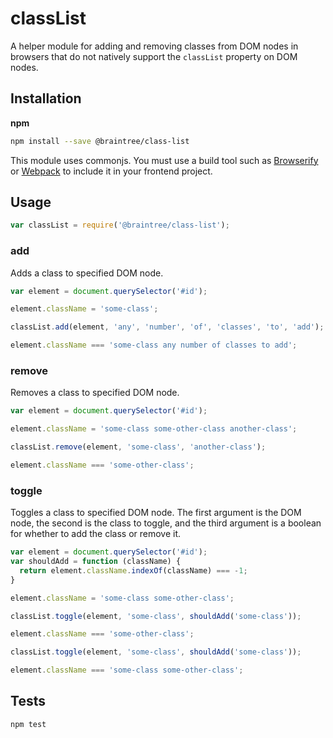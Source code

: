 # classList

A helper module for adding and removing classes from DOM nodes in browsers that do not natively support the `classList` property on DOM nodes.

## Installation

**npm**

```bash
npm install --save @braintree/class-list
```

This module uses commonjs. You must use a build tool such as [Browserify](http://browserify.org/) or [Webpack](https://webpack.js.org/) to include it in your frontend project.

## Usage

```js
var classList = require('@braintree/class-list');
```

### add

Adds a class to specified DOM node.

```js
var element = document.querySelector('#id');

element.className = 'some-class';

classList.add(element, 'any', 'number', 'of', 'classes', 'to', 'add');

element.className === 'some-class any number of classes to add';
```

### remove

Removes a class to specified DOM node.

```js
var element = document.querySelector('#id');

element.className = 'some-class some-other-class another-class';

classList.remove(element, 'some-class', 'another-class');

element.className === 'some-other-class';
```

### toggle

Toggles a class to specified DOM node. The first argument is the DOM node, the second is the class to toggle, and the third argument is a boolean for whether to add the class or remove it.

```js
var element = document.querySelector('#id');
var shouldAdd = function (className) {
  return element.className.indexOf(className) === -1;
}

element.className = 'some-class some-other-class';

classList.toggle(element, 'some-class', shouldAdd('some-class'));

element.className === 'some-other-class';

classList.toggle(element, 'some-class', shouldAdd('some-class'));

element.className === 'some-class some-other-class';
```

## Tests

```bash
npm test
```
